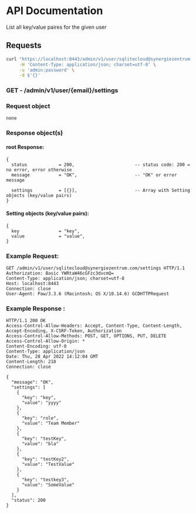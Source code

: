 # API Documentation

List all key/value paires for the given user

## Requests

```sh
curl "https://localhost:8443/admin/v1/user/sqlitecloud@synergiezentrum.com/settings" \
     -H 'Content-Type: application/json; charset=utf-8' \
     -u 'admin:password' \
     -d $'{}'
```

### **GET** - /admin/v1/user/{email}/settings

### Request object

```code
none
```
### Response object(s)

#### root Response:

```code
{
  status            = 200,                       -- status code: 200 = no error, error otherwise
  message           = "OK",                      -- "OK" or error message

  settings          = [{}],                      -- Array with Setting objects (key/value pairs) 
}
```

#### Setting objects (key/value pairs):

```code
{
  key               = "key",
  value             = "value",
}
```

### Example Request:

```
GET /admin/v1/user/sqlitecloud@synergiezentrum.com/settings HTTP/1.1
Authorization: Basic YWRtaW46cGFzc3dvcmQ=
Content-Type: application/json; charset=utf-8
Host: localhost:8443
Connection: close
User-Agent: Paw/3.3.6 (Macintosh; OS X/10.14.6) GCDHTTPRequest
```

### Example Response :

```
HTTP/1.1 200 OK
Access-Control-Allow-Headers: Accept, Content-Type, Content-Length, Accept-Encoding, X-CSRF-Token, Authorization
Access-Control-Allow-Methods: POST, GET, OPTIONS, PUT, DELETE
Access-Control-Allow-Origin: *
Content-Encoding: utf-8
Content-Type: application/json
Date: Thu, 28 Apr 2022 14:12:04 GMT
Content-Length: 218
Connection: close

{
  "message": "OK",
  "settings": [
    {
      "key": "key",
      "value": "yyyy"
    },
    {
      "key": "role",
      "value": "Team Member"
    },
    {
      "key": "testKey",
      "value": "bla"
    },
    {
      "key": "testKey2",
      "value": "TestValue"
    },
    {
      "key": "testkey3",
      "value": "SomeValue"
    }
  ],
  "status": 200
}
```